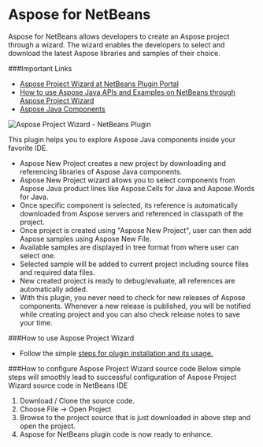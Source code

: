 Aspose for NetBeans
===
Aspose for NetBeans allows developers to create an Aspose project through a wizard. The wizard enables the developers to select and download the latest Aspose libraries and samples of their choice.

###Important Links
- [Aspose Project Wizard at NetBeans Plugin Portal](http://plugins.netbeans.org/plugin/47954/aspose-project-wizard)
- [How to use Aspose Java APIs and Examples on NetBeans through Aspose Project Wizard](http://www.aspose.com/blogs/aspose-products/aspose-barcode-product-family/archive/2013/08/01/download-and-use-aspose-java-apis-and-examples-on-netbeans-through-aspose-project-wizard.html)
- [Aspose Java Components](http://www.aspose.com/java/total-component.aspx)

![Aspose Project Wizard - NetBeans Plugin](http://plugins.netbeans.org/data/images/1385708825_New%20Aspose%20Project.png)

This plugin helps you to explore Aspose Java components inside your favorite IDE.
- Aspose New Project creates a new project by downloading and referencing libraries of Aspose Java components.
- Aspose New Project wizard allows you to select components from Aspose Java product lines like Aspose.Cells for Java and Aspose.Words for Java.
- Once specific component is selected, its reference is automatically downloaded from Aspose servers and referenced in classpath of the project.
- Once project is created using "Aspose New Project", user can then add Aspose samples using Aspose New File.
- Available samples are displayed in tree format from where user can select one.
- Selected sample will be added to current project including source files and required data files.
- New created project is ready to debug/evaluate, all references are automatically added.
- With this plugin, you never need to check for new releases of Aspose components. Whenever a new release is published, you will be notified while creating project and you can also check release notes to save your time.

###How to use Aspose Project Wizard
- Follow the simple [steps for plugin installation and its usage.](http://www.aspose.com/blogs/aspose-products/aspose-barcode-product-family/archive/2013/08/01/download-and-use-aspose-java-apis-and-examples-on-netbeans-through-aspose-project-wizard.html)

###How to configure Aspose Project Wizard source code
Below simple steps will smoothly lead to successful configuration of Aspose Project Wizard source code in NetBeans IDE

1. Download / Clone the source code.
2. Choose File -> Open Project
3. Browse to the project source that is just downloaded in above step and open the project.
4. Aspose for NetBeans plugin code is now ready to enhance.
